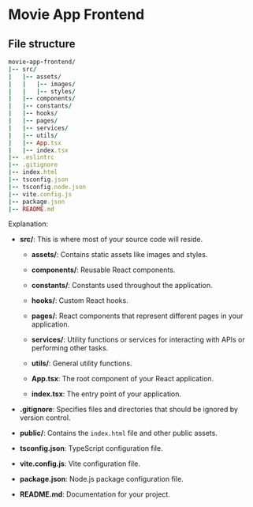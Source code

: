 # Movie App Frontend

## File structure

```ruby
movie-app-frontend/
|-- src/
|   |-- assets/
|   |   |-- images/
|   |   |-- styles/
|   |-- components/
|   |-- constants/
|   |-- hooks/
|   |-- pages/
|   |-- services/
|   |-- utils/
|   |-- App.tsx
|   |-- index.tsx
|-- .eslintrc
|-- .gitignore
|-- index.html
|-- tsconfig.json
|-- tsconfig.node.json
|-- vite.config.js
|-- package.json
|-- README.md
```

Explanation:

- **src/**: This is where most of your source code will reside.

  - **assets/**: Contains static assets like images and styles.

  - **components/**: Reusable React components.

  - **constants/**: Constants used throughout the application.

  - **hooks/**: Custom React hooks.

  - **pages/**: React components that represent different pages in your application.

  - **services/**: Utility functions or services for interacting with APIs or performing other tasks.

  - **utils/**: General utility functions.

  - **App.tsx**: The root component of your React application.

  - **index.tsx**: The entry point of your application.

- **.gitignore**: Specifies files and directories that should be ignored by version control.

- **public/**: Contains the `index.html` file and other public assets.

- **tsconfig.json**: TypeScript configuration file.

- **vite.config.js**: Vite configuration file.

- **package.json**: Node.js package configuration file.

- **README.md**: Documentation for your project.
